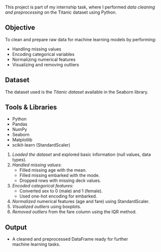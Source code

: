 This project is part of my internship task, where I performed *data cleaning and preprocessing* on the Titanic dataset using Python.

## Objective

To clean and prepare raw data for machine learning models by performing:

- Handling missing values
- Encoding categorical variables
- Normalizing numerical features
- Visualizing and removing outliers

## Dataset

The dataset used is the *Titanic dataset* available in the Seaborn library.

## Tools & Libraries

- Python
- Pandas
- NumPy
- Seaborn
- Matplotlib
- scikit-learn (StandardScaler)

1. *Loaded the dataset* and explored basic information (null values, data types).
2. *Handled missing values*:
   - Filled missing age with the mean.
   - Filled missing embarked with the mode.
   - Dropped rows with missing deck values.
3. *Encoded categorical features*:
   - Converted sex to 0 (male) and 1 (female).
   - Used one-hot encoding for embarked.
4. *Normalized* numerical features (age and fare) using StandardScaler.
5. *Visualized outliers* using boxplots.
6. *Removed outliers* from the fare column using the IQR method.

## Output

- A cleaned and preprocessed DataFrame ready for further machine learning tasks.
